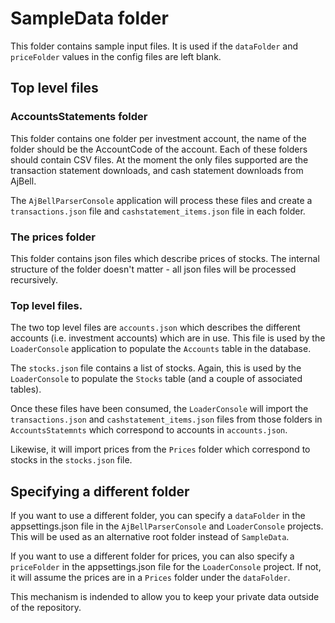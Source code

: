 # SampleData folder

This folder contains sample input files. It is used if the `dataFolder` and `priceFolder` values in the
config files are left blank.

## Top level files

### AccountsStatements folder

This folder contains one folder per investment account, the name of the folder should be the AccountCode of the account. 
Each of these folders should contain CSV files. At the moment
the only files supported are the transaction statement downloads, and cash statement downloads from AjBell.

The `AjBellParserConsole` application will process these files and create a `transactions.json` file and `cashstatement_items.json` file
in each folder. 

### The prices folder

This folder contains json files which describe prices of stocks. The internal structure of the folder
doesn't matter - all json files will be processed recursively. 

### Top level files.

The two top level files are `accounts.json` which describes the different accounts (i.e. investment accounts)
which are in use. This file is used by the `LoaderConsole` application to populate the `Accounts` table in the database.

The `stocks.json` file contains a list of stocks. Again, this is used by the `LoaderConsole` to populate the `Stocks` table (and a couple of associated tables).

Once these files have been consumed, the `LoaderConsole` will import the `transactions.json` and `cashstatement_items.json` files
from those folders in `AccountsStatemnts` which correspond to accounts in `accounts.json`.

Likewise, it will import prices from the `Prices` folder which correspond to stocks in the `stocks.json` file.

## Specifying a different folder

If you want to use a different folder, you can specify a `dataFolder` in the appsettings.json file
in the `AjBellParserConsole` and `LoaderConsole` projects. This will be used as an alternative root folder instead of `SampleData`.

If you want to use a different folder for prices, you can also specify a `priceFolder` in the appsettings.json file for the `LoaderConsole` project. If not, it will assume 
the prices are in a `Prices` folder under the `dataFolder`.

This mechanism is indended to allow you to keep your private data outside of the repository.

